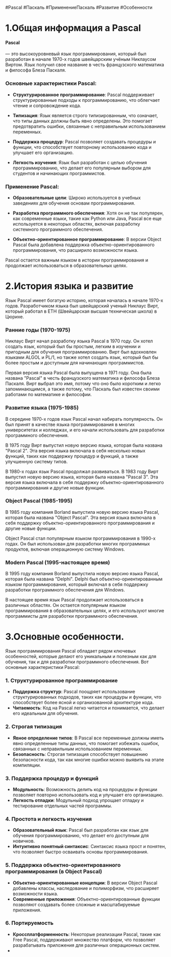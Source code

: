 
#Pascal #Паскаль #ПрименениеПаскаль #Развитие #Особенности
# 1.Общая информация а Pascal

#### Pascal 
— это высокоуровневый язык программирования, который был разработан в начале 1970-х годов швейцарским учёным Никлаусом Виртом. Язык получил свое название в честь французского математика и философа Блеза Паскаля.

### Основные характеристики Pascal:

- **Структурированное программирование**: Pascal поддерживает структурированные подходы к программированию, что облегчает чтение и сопровождение кода.
    
- **Типизация**: Язык является строго типизированным, что означает, что типы данных должны быть явно определены. Это помогает предотвратить ошибки, связанные с неправильным использованием переменных.
    
- **Поддержка процедур**: Pascal позволяет создавать процедуры и функции, что способствует повторному использованию кода и улучшает его организацию.
    
- **Легкость изучения**: Язык был разработан с целью обучения программированию, что делает его популярным выбором для студентов и начинающих программистов.
    

### Применение Pascal:

- **Образовательные цели**: Широко используется в учебных заведениях для обучения основам программирования.
    
- **Разработка программного обеспечения**: Хотя он не так популярен, как современные языки, такие как Python или Java, Pascal все еще используется в некоторых областях, включая разработку системного программного обеспечения.
    
- **Объектно-ориентированное программирование**: В версии Object Pascal была добавлена поддержка объектно-ориентированного программирования, что расширило возможности языка.
    

Pascal остается важным языком в истории программирования и продолжает использоваться в образовательных целях.

# 2.История языка и развитие
Язык Pascal имеет богатую историю, которая началась в начале 1970-х годов. Разработчиком языка был швейцарский ученый Никлаус Вирт, который работал в ETH (Швейцарская высшая техническая школа) в Цюрихе.

### Ранние годы (1970-1975)

Никлаус Вирт начал разработку языка Pascal в 1970 году. Он хотел создать язык, который был бы простым, легким в изучении и пригодным для обучения программированию. Вирт был вдохновлен языками ALGOL и PL/1, но также хотел создать язык, который был бы более простым и доступным для начинающих программистов.

Первая версия языка Pascal была выпущена в 1971 году. Она была названа "Pascal" в честь французского математика и философа Блеза Паскаля. Вирт выбрал это имя, потому что оно было коротким и легко запоминающимся, а также потому, что Паскаль был известен своими работами по математике и философии.

### Развитие языка (1975-1985)

В середине 1970-х годов язык Pascal начал набирать популярность. Он был принят в качестве языка программирования в многих университетах и колледжах, и его начали использовать для разработки программного обеспечения.

В 1975 году Вирт выпустил новую версию языка, которая была названа "Pascal 2". Эта версия языка включала в себя несколько новых функций, таких как поддержку процедур и функций, а также улучшенную систему типов.

В 1980-х годах язык Pascal продолжал развиваться. В 1983 году Вирт выпустил новую версию языка, которая была названа "Pascal 3". Эта версия языка включала в себя поддержку объектно-ориентированного программирования и другие новые функции.

### Object Pascal (1985-1995)

В 1985 году компания Borland выпустила новую версию языка Pascal, которая была названа "Object Pascal". Эта версия языка включала в себя поддержку объектно-ориентированного программирования и другие новые функции.

Object Pascal стал популярным языком программирования в 1990-х годах. Он был использован для разработки многих программных продуктов, включая операционную систему Windows.

### Modern Pascal (1995-настоящее время)

В 1995 году компания Borland выпустила новую версию языка Pascal, которая была названа "Delphi". Delphi был объектно-ориентированным языком программирования, который включал в себя поддержку разработки программного обеспечения для Windows.

В настоящее время язык Pascal продолжает использоваться в различных областях. Он остается популярным языком программирования в образовательных целях, и его используют многие программисты для разработки программного обеспечения.

# 3.Основные особенности.
Язык программирования Pascal обладает рядом ключевых особенностей, которые делают его уникальным и полезным как для обучения, так и для разработки программного обеспечения. Вот основные характеристики Pascal:

### 1. Структурированное программирование

- **Поддержка структур**: Pascal поощряет использование структурированных подходов, таких как процедуры и функции, что способствует более ясной и организованной архитектуре кода.
- **Читаемость**: Код на Pascal легко читается и понимается, что делает его идеальным для обучения.

### 2. Строгая типизация

- **Явное определение типов**: В Pascal все переменные должны иметь явно определенные типы данных, что помогает избежать ошибок, связанных с неправильным использованием переменных.
- **Безопасность**: Строгая типизация способствует повышению безопасности кода, так как многие ошибки можно выявить на этапе компиляции.

### 3. Поддержка процедур и функций

- **Модульность**: Возможность делить код на процедуры и функции позволяет повторно использовать код и улучшает его организацию.
- **Легкость отладки**: Модульный подход упрощает отладку и тестирование отдельных частей программы.

### 4. Простота и легкость изучения

- **Образовательный язык**: Pascal был разработан как язык для обучения программированию, что делает его доступным для новичков.
- **Интуитивно понятный синтаксис**: Синтаксис языка прост и понятен, что позволяет быстро осваивать основы программирования.

### 5. Поддержка объектно-ориентированного программирования (в Object Pascal)

- **Объектно-ориентированные концепции**: В версии Object Pascal добавлены классы, наследование и полиморфизм, что расширяет возможности языка.
- **Современные приложения**: Объектно-ориентированные функции позволяют создавать более сложные и масштабируемые приложения.

### 6. Портируемость

- **Кроссплатформенность**: Некоторые реализации Pascal, такие как Free Pascal, поддерживают множество платформ, что позволяет разрабатывать приложения для различных операционных систем.
- 


